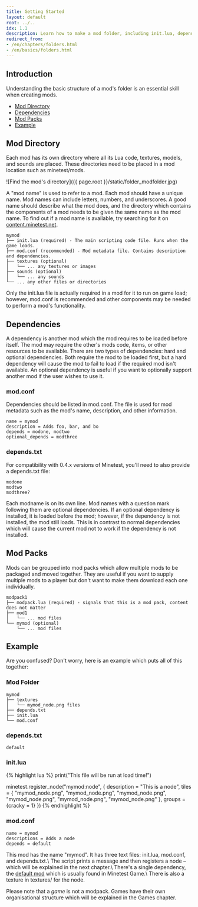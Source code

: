 ```yaml
---
title: Getting Started
layout: default
root: ../..
idx: 1.1
description: Learn how to make a mod folder, including init.lua, depends.txt and more.
redirect_from:
- /en/chapters/folders.html
- /en/basics/folders.html
---
```


## Introduction

Understanding the basic structure of a mod's folder
is an essential skill when creating mods.

* [Mod Directory](#mod-directory)
* [Dependencies](#dependencies)
* [Mod Packs](#mod-packs)
* [Example](#example)

## Mod Directory

Each mod has its own directory where all its Lua code, textures, models, and
sounds are placed. These directories need to be placed in a mod location such as
minetest/mods.

![Find the mod's directory]({{ page.root }}/static/folder_modfolder.jpg)

A "mod name" is used to refer to a mod. Each mod should have a unique name.
Mod names can include letters, numbers, and underscores. A good name should
describe what the mod does, and the directory which contains the components of a mod
needs to be given the same name as the mod name.
To find out if a mod name is available, try searching for it on
[content.minetest.net](https://content.minetest.net).

    mymod
    ├── init.lua (required) - The main scripting code file. Runs when the game loads.
    ├── mod.conf (recommended) - Mod metadata file. Contains description and dependencies.
    ├── textures (optional)
    │   └── ... any textures or images
    ├── sounds (optional)
    │   └── ... any sounds
    └── ... any other files or directories

Only the init.lua file is actually required in a mod for it to run on game load;
however, mod.conf is recommended and other components may be needed
to perform a mod's functionality.

## Dependencies

A dependency is another mod which the mod requires to be loaded before itself.
The mod may require the other's mods code, items, or other resources to be available.
There are two types of dependencies: hard and optional dependencies.
Both require the mod to be loaded first, but a hard dependency will cause the mod to
fail to load if the required mod isn't available.
An optional dependency is useful if you want to optionally support another mod if the
user wishes to use it.

### mod.conf

Dependencies should be listed in mod.conf.
The file is used for mod metadata such as the mod's name, description, and other information.

    name = mymod
    description = Adds foo, bar, and bo
    depends = modone, modtwo
    optional_depends = modthree

### depends.txt

For compatibility with 0.4.x versions of Minetest, you'll need to also provide
a depends.txt file:

    modone
    modtwo
    modthree?

Each modname is on its own line.
Mod names with a question mark following them are optional dependencies.
If an optional dependency is installed, it is loaded before the mod;
however, if the dependency is not installed, the mod still loads.
This is in contrast to normal dependencies which will cause the current
mod not to work if the dependency is not installed.

## Mod Packs

Mods can be grouped into mod packs which allow multiple mods to be packaged
and moved together. They are useful if you want to supply multiple mods to
a player but don't want to make them download each one individually.

    modpack1
    ├── modpack.lua (required) - signals that this is a mod pack, content does not matter
    ├── mod1
    │   └── ... mod files
    └── mymod (optional)
        └── ... mod files


## Example

Are you confused? Don't worry, here is an example which puts all of this together:

### Mod Folder
    mymod
    ├── textures
    │   └── mymod_node.png files
    ├── depends.txt
    ├── init.lua
    └── mod.conf

### depends.txt
    default

### init.lua
{% highlight lua %}
print("This file will be run at load time!")

minetest.register_node("mymod:node", {
    description = "This is a node",
    tiles = {
        "mymod_node.png",
        "mymod_node.png",
        "mymod_node.png",
        "mymod_node.png",
        "mymod_node.png",
        "mymod_node.png"
    },
    groups = {cracky = 1}
})
{% endhighlight %}

### mod.conf
    name = mymod
    descriptions = Adds a node
    depends = default

This mod has the name "mymod". It has three text files: init.lua, mod.conf,
and depends.txt.\\
The script prints a message and then registers a node –
which will be explained in the next chapter.\\
There's a single dependency, the
[default mod](https://content.minetest.net/metapackages/default/) which is
usually found in Minetest Game.\\
There is also a texture in textures/ for the node.

Please note that a *game* is not a modpack.
Games have their own organisational structure which will be explained in the
Games chapter.
